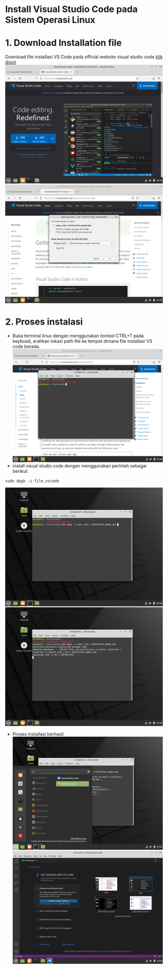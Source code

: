 # Install Visual Studio Code pada Sistem Operasi Linux
# 1. Download Installation file 
Download file installasi VS Code pada official website visual studio code [klik disini](https://code.visualstudio.com/)
![lvs1](/assets/images/c00_install/linux/vs_code/vc_l1.png)
![lvs2](/assets/images/c00_install/linux/vs_code/vc_l2.png)
# 2. Proses instalasi
- Buka terminal linux dengan menggunakan tombol CTRL+T pada keyboad, arahkan lokasi path file ke tempat dimana file installasi VS code berada.
![lvs3](/assets/images/c00_install/linux/vs_code/vc_l3.png)
- install visual studio code dengan menggunakan perintah sebagai berikut: 
```
sudo dpgk -i file_vscode

```

![lvs5](/assets/images/c00_install/linux/vs_code/vc_l5.png)
![lvs6](/assets/images/c00_install/linux/vs_code/vc_l6.png)
- Proses installasi berhasil.
![lvs7](/assets/images/c00_install/linux/vs_code/vc_l7.png)
![lvs8](/assets/images/c00_install/linux/vs_code/vc_l8.png)
